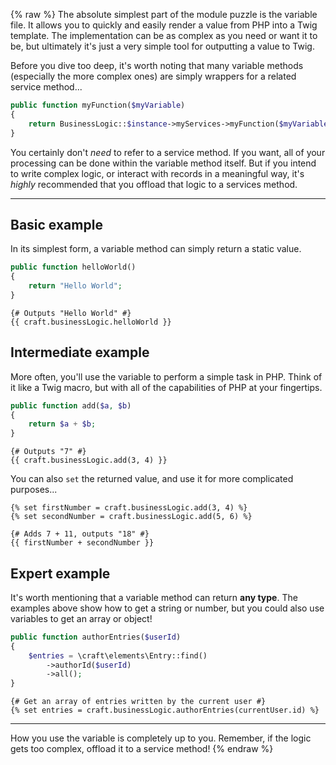 {% raw %}
The absolute simplest part of the module puzzle is the variable file. It allows you to quickly and easily render a value from PHP into a Twig template. The implementation can be as complex as you need or want it to be, but ultimately it's just a very simple tool for outputting a value to Twig.

Before you dive too deep, it's worth noting that many variable methods (especially the more complex ones) are simply wrappers for a related service method...

```php
public function myFunction($myVariable)
{
    return BusinessLogic::$instance->myServices->myFunction($myVariable);
}
```

You certainly don't _need_ to refer to a service method. If you want, all of your processing can be done within the variable method itself. But if you intend to write complex logic, or interact with records in a meaningful way, it's _highly_ recommended that you offload that logic to a services method.

---

## Basic example

In its simplest form, a variable method can simply return a static value.

```php
public function helloWorld()
{
    return "Hello World";
}
```

```twig
{# Outputs "Hello World" #}
{{ craft.businessLogic.helloWorld }}
```

## Intermediate example

More often, you'll use the variable to perform a simple task in PHP. Think of it like a Twig macro, but with all of the capabilities of PHP at your fingertips.

```php
public function add($a, $b)
{
    return $a + $b;
}
```

```twig
{# Outputs "7" #}
{{ craft.businessLogic.add(3, 4) }}
```

You can also `set` the returned value, and use it for more complicated purposes... 

```twig
{% set firstNumber = craft.businessLogic.add(3, 4) %}
{% set secondNumber = craft.businessLogic.add(5, 6) %}

{# Adds 7 + 11, outputs "18" #}
{{ firstNumber + secondNumber }}
```

## Expert example

It's worth mentioning that a variable method can return **any type**. The examples above show how to get a string or number, but you could also use variables to get an array or object!

```php
public function authorEntries($userId)
{
    $entries = \craft\elements\Entry::find()
        ->authorId($userId)
        ->all();
}
```

```twig
{# Get an array of entries written by the current user #}
{% set entries = craft.businessLogic.authorEntries(currentUser.id) %}
```

---

How you use the variable is completely up to you. Remember, if the logic gets too complex, offload it to a service method!
{% endraw %}
